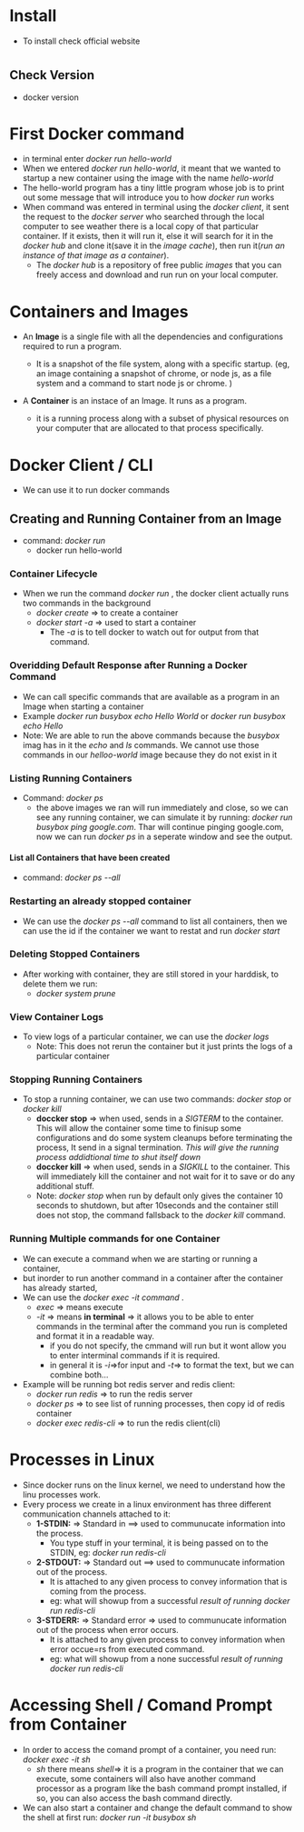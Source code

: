# Install

- To install check official website

#

## Check Version

- docker version

# First Docker command

- in terminal enter _docker run hello-world_
- When we entered _docker run hello-world_, it meant that we wanted to startup a new container using the image with the name _hello-world_
- The hello-world program has a tiny little program whose job is to print out some message that will introduce you to how _docker run_ works
- When command was entered in terminal using the _docker client_, it sent the request to the _docker server_ who searched through the local computer to see weather there is a local copy of that particular container. If it exists, then it will run it, else it will search for it in the _docker hub_ and clone it(save it in the _image cache_), then run it(_run an instance of that image as a container_).
  - The _docker hub_ is a repository of free public _images_ that you can freely access and download and run run on your local computer.

# Containers and Images

- An **Image** is a single file with all the dependencies and configurations required to run a program.

  - It is a snapshot of the file system, along with a specific startup. (eg, an image containing a snapshot of chrome, or node js, as a file system and a command to start node js or chrome. )

- A **Container** is an instace of an Image. It runs as a program.
  - it is a running process along with a subset of physical resources on your computer that are allocated to that process specifically.

# Docker Client / CLI

- We can use it to run docker commands

## Creating and Running Container from an Image

- command: _docker run <image-name>_
  - docker run hello-world

### Container Lifecycle

- When we run the command _docker run <image-name>_, the docker client actually runs two commands in the background
  - _docker create_ => to create a container
  - _docker start -a <random-id-obtained-from-preveious-command>_ => used to start a container
    - The _-a_ is to tell docker to watch out for output from that command.

### Overidding Default Response after Running a Docker Command

- We can call specific commands that are available as a program in an Image when starting a container
- Example _docker run busybox echo Hello World_ or _docker run busybox echo Hello_
- Note: We are able to run the above commands because the _busybox_ imag has in it the _echo_ and _ls_ commands. We cannot use those commands in our _helloo-world_ image because they do not exist in it

### Listing Running Containers

- Command: _docker ps_
  - the above images we ran will run immediately and close, so we can see any running container, we can simulate it by running: _docker run busybox ping google.com_. Thar will continue pinging google.com, now we can run _docker ps_ in a seperate window and see the output.

#### List all Containers that have been created

- command: _docker ps --all_

### Restarting an already stopped container

- We can use the _docker ps --all_ command to list all containers, then we can use the id if the container we want to restat and run _docker start <id-of-container>_

### Deleting Stopped Containers

- After working with container, they are still stored in your harddisk, to delete them we run:
  - _docker system prune_

### View Container Logs

- To view logs of a particular container, we can use the _docker logs <id-of-container>_
  - Note: This does not rerun the container but it just prints the logs of a particular container

### Stopping Running Containers

- To stop a running container, we can use two commands: _docker stop <id-of-container>_ or _docker kill <id-of-container>_
  - **doccker stop** => when used, sends in a _SIGTERM_ to the container. This will allow the container some time to finisup some configurations and do some system cleanups before terminating the process, It send in a signal termination. _This will give the running process addidtional time to shut itself down_
  - **doccker kill** => when used, sends in a _SIGKILL_ to the container. This will immediately kill the container and not wait for it to save or do any additional stuff.
  - Note: _docker stop_ when run by default only gives the container 10 seconds to shutdown, but after 10seconds and the container still does not stop, the command fallsback to the _docker kill_ command.

### Running Multiple commands for one Container

- We can execute a command when we are starting or running a container,
- but inorder to run another command in a container after the container has already started,
- We can use the _docker exec -it <id-of-container> command_ .
  - _exec_ => means execute
  - _-it_ => means **in terminal** => it allows you to be able to enter commands in the terminal after the command you run is completed and format it in a readable way.
    - if you do not specify, the cmmand will run but it wont allow you to enter interminal commands if it is required.
    - in general it is _-i_=>for input and _-t_=> to format the text, but we can combine both...
- Example will be running bot redis server and redis client:
  - _docker run redis_ => to run the redis server
  - _docker ps_ => to see list of running processes, then copy id of redis container
  - _docker exec <id-of-container> redis-cli_ => to run the redis client(cli)

# Processes in Linux

- Since docker runs on the linux kernel, we need to understand how the linu processes work.
- Every process we create in a linux environment has three different communication channels attached to it:
  - **1-STDIN:** => Standard in ==> used to communucate information into the process.
    - You type stuff in your terminal, it is being passed on to the STDIN, eg: _docker run redis-cli_
  - **2-STDOUT:** => Standard out ==> used to communucate information out of the process.
    - It is attached to any given process to convey information that is coming from the process.
    - eg: what will showup from a successful _result of running docker run redis-cli_
  - **3-STDERR:** => Standard error => used to communucate information out of the process when error occurs.
    - It is attached to any given process to convey information when error occue=rs from executed command.
    - eg: what will showup from a none successful _result of running docker run redis-cli_

# Accessing Shell / Comand Prompt from Container

- In order to access the comand prompt of a container, you need run: _docker exec -it <id-of-container> sh_
  - _sh_ there means _shell_=> it is a program in the container that we can execute, some containers will also have another command processor as a program like the bash command prompt installed, if so, you can also access the bash command directly.
- We can also start a container and change the default command to show the shell at first run: _docker run -it busybox sh_
